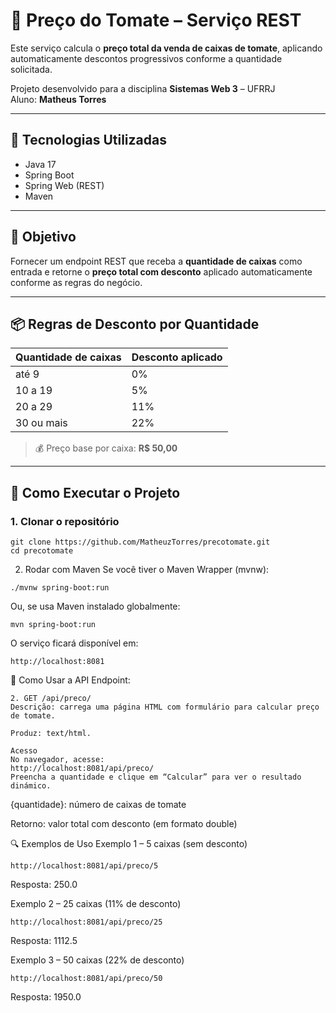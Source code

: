 # 🍅 Preço do Tomate – Serviço REST

Este serviço calcula o **preço total da venda de caixas de tomate**, aplicando automaticamente descontos progressivos conforme a quantidade solicitada.

Projeto desenvolvido para a disciplina **Sistemas Web 3** – UFRRJ  
Aluno: **Matheus Torres**

---

## 🧰 Tecnologias Utilizadas

- Java 17
- Spring Boot
- Spring Web (REST)
- Maven

---

## 🎯 Objetivo

Fornecer um endpoint REST que receba a **quantidade de caixas** como entrada e retorne o **preço total com desconto** aplicado automaticamente conforme as regras do negócio.

---

## 📦 Regras de Desconto por Quantidade

| Quantidade de caixas | Desconto aplicado |
|----------------------|-------------------|
| até 9                | 0%                |
| 10 a 19              | 5%                |
| 20 a 29              | 11%               |
| 30 ou mais           | 22%               |

> 💰 Preço base por caixa: **R$ 50,00**

---

## 🚀 Como Executar o Projeto

### 1. Clonar o repositório

```
git clone https://github.com/MatheuzTorres/precotomate.git
cd precotomate

```

2. Rodar com Maven
Se você tiver o Maven Wrapper (mvnw):
```
./mvnw spring-boot:run
```
Ou, se usa Maven instalado globalmente:
```
mvn spring-boot:run
```

O serviço ficará disponível em:

```
http://localhost:8081
```

📲 Como Usar a API
Endpoint:
```
2. GET /api/preco/
Descrição: carrega uma página HTML com formulário para calcular preço de tomate.

Produz: text/html.

Acesso
No navegador, acesse:
http://localhost:8081/api/preco/
Preencha a quantidade e clique em “Calcular” para ver o resultado dinámico.

```
{quantidade}: número de caixas de tomate

Retorno: valor total com desconto (em formato double)




🔍 Exemplos de Uso
Exemplo 1 – 5 caixas (sem desconto)
```
http://localhost:8081/api/preco/5
```
Resposta:
250.0


Exemplo 2 – 25 caixas (11% de desconto)
```
http://localhost:8081/api/preco/25
```
Resposta:
1112.5

Exemplo 3 – 50 caixas (22% de desconto)
```
http://localhost:8081/api/preco/50
```
Resposta:
1950.0
